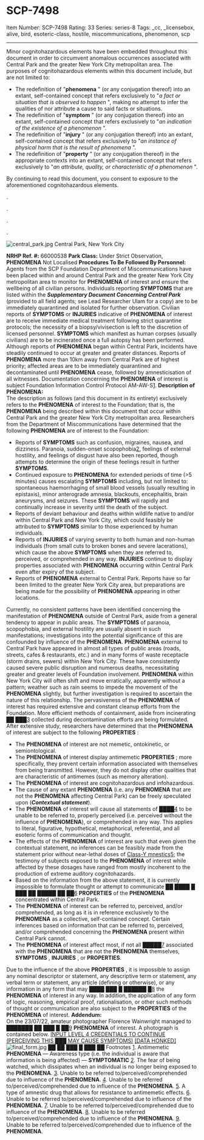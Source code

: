 # SCP-7498
Item Number: SCP-7498
Rating: 33
Series: series-8
Tags: _cc, _licensebox, alive, bird, esoteric-class, hostile, miscommunications, phenomenon, scp

---

Minor cognitohazardous elements have been embedded throughout this document in order to circumvent anomalous occurrences associated with Central Park and the greater New York City metropolitan area.
The purposes of cognitohazardous elements within this document include, but are not limited to:
  * The redefinition of "**phenomena** " (or any conjugation thereof) into an extant, self-contained concept that refers exclusively to "_a fact or situation that is observed to happen_ ", making no attempt to infer the qualities of nor attribute a cause to said facts or situations.
  * The redefinition of "**symptom** " (or any conjugation thereof) into an extant, self-contained concept that refers exclusively to "_an indication of the existence of a phenomenon_ ".
  * The redefinition of "**injury** " (or any conjugation thereof) into an extant, self-contained concept that refers exclusively to "_an instance of physical harm that is the result of phenomena_ ".
  * The redefinition of "**property** " (or any conjugation thereof) in the appropriate contexts into an extant, self-contained concept that refers exclusively to "_an attribute, quality, or characteristic of a phenomenon_ ".

By continuing to read this document, you consent to exposure to the aforementioned cognitohazardous elements.
  
  
  
  
  
  
  
  
  

.
  
  
  
  
  
  
  
  
  

.
  
  
  
  
  
  
  
  
  

.
  
  
  
  
  
  
  
  
  

.
  
  
  
  
  
  
  
  

![central_park.jpg](https://scp-wiki.wdfiles.com/local--files/scp-7498/central_park.jpg)
Central Park, New York City
  
**NRHP Ref. #:** 66000538
**Park Class:** Under Strict Observation, **PHENOMENA** Not Localised
**Procedures To Be Followed By Personnel:**  
Agents from the SCP Foundation Department of Miscommunications have been placed within and around Central Park and the greater New York City metropolitan area to monitor for **PHENOMENA** of interest and ensure the wellbeing of all civilian persons. Individuals reporting **SYMPTOMS** that are listed within the **_Supplementary Document Concerning Central Park_** (provided to all field agents; see Lead Researcher Ulam for a copy) are to be immediately quarantined and isolated for further observation.
Civilian reports of **SYMPTOMS** or **INJURIES** indicative of **PHENOMENA** of interest are to receive immediate medical treatment following strict quarantine protocols; the necessity of a biopsy/vivisection is left to the discretion of licensed personnel. **SYMPTOMS** which manifest as human corpses (usually civilians) are to be incinerated once a full autopsy has been performed.
Although reports of **PHENOMENA** began within Central Park, incidents have steadily continued to occur at greater and greater distances. Reports of **PHENOMENA** more than 10km away from Central Park are of highest priority; affected areas are to be immediately quarantined and decontaminated until **PHENOMENA** cease, followed by amnesticisation of all witnesses.
Documentation concerning the **PHENOMENA** of interest is subject Foundation Information Control Protocol AM-AW-S[1](javascript:;).
**Description of PHENOMENA:**  
The description as follows (and this document in its entirety) exclusively refers to the **PHENOMENA** of interest to the Foundation; that is, the **PHENOMENA** being described within this document that occur within Central Park and the greater New York City metropolitan area.
Researchers from the Department of Miscommunications have determined that the following **PHENOMENA** are of interest to the Foundation:
  * Reports of **SYMPTOMS** such as confusion, migraines, nausea, and dizziness. Paranoia, sudden-onset scopophobia[2](javascript:;), feelings of external hostility, and feelings of disgust have also been reported, though attempts to determine the origin of these feelings result in further **SYMPTOMS**.
  * Continued exposure to **PHENOMENA** for extended periods of time (>5 minutes) causes escalating **SYMPTOMS** including, but not limited to: spontaneous haemorrhaging of small blood vessels (usually resulting in epistaxis), minor anterograde amnesia, blackouts, encephalitis, brain aneurysms, and seizures. These **SYMPTOMS** will rapidly and continually increase in severity until the death of the subject.
  * Reports of deviant behaviour and deaths within wildlife native to and/or within Central Park and New York City, which could feasibly be attributed to **SYMPTOMS** similar to those experienced by human individuals.
  * Reports of **INJURIES** of varying severity to both human and non-human individuals (from small cuts to broken bones and severe lacerations), which cause the above **SYMPTOMS** when they are referred to, perceived, or comprehended in any way. **INJURIES** continue to display properties associated with **PHENOMENA** occurring within Central Park even after expiry of the subject.
  * Reports of **PHENOMENA** external to Central Park. Reports have so far been limited to the greater New York City area, but preparations are being made for the possibility of **PHENOMENA** appearing in other locations.

Currently, no consistent patterns have been identified concerning the manifestation of **PHENOMENA** outside of Central Park, aside from a general tendency to appear in public areas. The **SYMPTOMS** of paranoia, scopophobia, and external hostility are usually absent in such manifestations; investigations into the potential significance of this are confounded by influence of the **PHENOMENA**.
**PHENOMENA** external to Central Park have appeared in almost all types of public areas (roads, streets, cafes & restaurants, etc.) and in many forms of waste receptacle (storm drains, sewers) within New York City. These have consistently caused severe public disruption and numerous deaths, necessitating greater and greater levels of Foundation involvement.
**PHENOMENA** within New York City will often shift and move erratically, apparently without a pattern; weather such as rain seems to impede the movement of the **PHENOMENA** slightly, but further investigation is required to ascertain the nature of this relationship.
The pervasiveness of the **PHENOMENA** of interest has required extensive and constant cleanup efforts from the Foundation. More efficient methods of containment, aside from incinerating ██ ███[3](javascript:;) collected during decontamination efforts are being formulated.
After extensive study, researchers have determined that the **PHENOMENA** of interest are subject to the following **PROPERTIES** :
  * The **PHENOMENA** of interest are not memetic, ontokinetic, or semiontological.
  * The **PHENOMENA** of interest display antimemetic **PROPERTIES** ; more specifically, they prevent certain information associated with themselves from being transmitted. However, they do not display other qualities that are characteristic of antimemes (such as memory alteration).
  * The **PHENOMENA** of interest are cognitohazardous and infohazardous.
  * The cause of any extant **PHENOMENA** (i.e. any **PHENOMENA** that are not the **PHENOMENA** affecting Central Park) can be freely speculated upon (_**Contextual statement**_).
  * The **PHENOMENA** of interest will cause all statements of ████[4](javascript:;) to be unable to be referred to, properly perceived (i.e. perceived without the influence of **PHENOMENA**), or comprehended in any way. This applies to literal, figurative, hypothetical, metaphorical, referential, and all esoteric forms of communication and thought.
  * The effects of the **PHENOMENA** of interest are such that even given the contextual statement, no inferences can be feasibly made from the statement prior without near-lethal doses of [Class-Y mnestics](https://scp-wiki.wikidot.com/updated-amnestics-guide)[5](javascript:;); the testimony of subjects exposed to the **PHENOMENA** of interest while affected by these dosages have ranged from mostly incoherent to the production of extreme auditory cognitohazards.
  * Based on the information from the above statement, it is currently impossible to formulate thought or attempt to communicate ██ ████ █ ███ ██ █████ ██ ██[6](javascript:;) **PROPERTIES** of the **PHENOMENA** concentrated within Central Park.
  * The **PHENOMENA** of interest can be referred to, perceived, and/or comprehended, as long as it is in reference exclusively to the **PHENOMENA** as a collective, self-contained concept. Certain inferences based on information that can be referred to, perceived, and/or comprehended concerning the **PHENOMENA** present within Central Park cannot.
  * The **PHENOMENA** of interest affect most, if not all █████[7](javascript:;) associated with the **PHENOMENA** that are not the **PHENOMENA** themselves, **SYMPTOMS** , **INJURIES** , or **PROPERTIES**.

Due to the influence of the above **PROPERTIES** , it is impossible to assign any nominal descriptor or statement, any descriptive term or statement, any verbal term or statement, any article (defining or otherwise), or any information in any form that may ████ ███ █ ██████ █[8](javascript:;) the **PHENOMENA** of interest in any way.
In addition, the application of any form of logic, reasoning, empirical proof, rationalisation, or other such methods of thought or communication are also subject to the **PROPERTIES** of the **PHENOMENA** of interest.
**Addendum:**  
On the 23/07/22, amateur photographer Florence Wainwright managed to ███████ ██ ███ █ ██[9](javascript:;) **PHENOMENA** of interest. A photograph is contained below.
[INPUT LEVEL 4 CREDENTIALS TO CONTINUE (PERCEIVING THIS ███ MAY CAUSE SYMPTOMS)](javascript:;)
[[DATA HONKED]](javascript:;)
![final_form.jpg](https://scp-wiki.wdfiles.com/local--files/scp-7498/final_form.jpg)
██ ██ ███ █ ███ ██
Footnotes
[1](javascript:;). Antimemetic **PHENOMENA** — Awareness type (i.e. the individual is aware that information is being affected) — **SYMPTOMATIC**
[2](javascript:;). The fear of being watched, which dissipates when an individual is no longer being exposed to the **PHENOMENA**.
[3](javascript:;). Unable to be referred to/perceived/comprehended due to influence of the **PHENOMENA**.
[4](javascript:;). Unable to be referred to/perceived/comprehended due to influence of the **PHENOMENA**.
[5](javascript:;). A type of amnestic drug that allows for resistance to antimemetic effects.
[6](javascript:;). Unable to be referred to/perceived/comprehended due to influence of the **PHENOMENA**.
[7](javascript:;). Unable to be referred to/perceived/comprehended due to influence of the **PHENOMENA**.
[8](javascript:;). Unable to be referred to/perceived/comprehended due to influence of the **PHENOMENA**.
[9](javascript:;). Unable to be referred to/perceived/comprehended due to influence of the **PHENOMENA**.